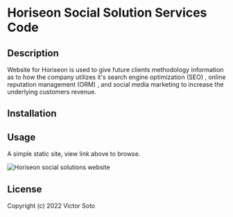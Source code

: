 # Horiseon Social Solution Services Code 

## Description

​Website for Horiseon is used to give future clients methodology information as to how the company utilizes it's search engine optimization (SEO) , online reputation management (ORM) , and social media marketing to increase the underlying customers revenue.​

## Installation



## Usage

A simple static site, view link above to browse.

![Horiseon social solutions website](assets/images/horiseon-social-solutions.png)


## License


Copyright (c) 2022 Victor Soto
